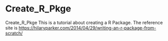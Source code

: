 # Create_R_Pkge
Create_R_Pkge
This is a tutorial about creating a R Package. 
The reference site is https://hilaryparker.com/2014/04/29/writing-an-r-package-from-scratch/
